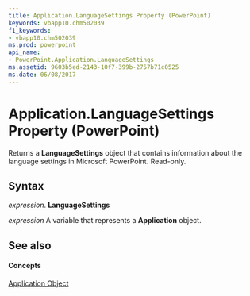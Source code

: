 ```yaml
---
title: Application.LanguageSettings Property (PowerPoint)
keywords: vbapp10.chm502039
f1_keywords:
- vbapp10.chm502039
ms.prod: powerpoint
api_name:
- PowerPoint.Application.LanguageSettings
ms.assetid: 9603b5ed-2143-10f7-399b-2757b71c0525
ms.date: 06/08/2017
---
```



# Application.LanguageSettings Property (PowerPoint)

Returns a  **LanguageSettings** object that contains information about the language settings in Microsoft PowerPoint. Read-only.


## Syntax

 _expression_. **LanguageSettings**

 _expression_ A variable that represents a **Application** object.


## See also


#### Concepts


[Application Object](PowerPoint.Application.md)

